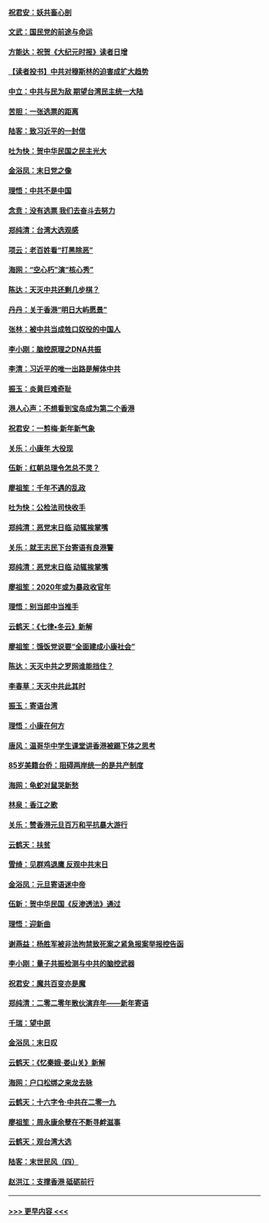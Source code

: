 #### [祝君安：妖共畜心剖](../pages/nsc993/n11794273.md?t=01160611) 
#### [文武：国民党的前途与命运](../pages/nsc993/n11794198.md?t=01160611) 
#### [方能达：祝贺《大纪元时报》读者日增](../pages/nsc993/n11793807.md?t=01160611) 
#### [【读者投书】中共对穆斯林的迫害成扩大趋势](../pages/nsc993/n11791371.md?t=01160611) 
#### [中立：中共与民为敌 期望台湾民主统一大陆](../pages/nsc993/n11790392.md?t=01160611) 
#### [苦胆：一张选票的距离](../pages/nsc993/n11788914.md?t=01160611) 
#### [陆客：致习近平的一封信](../pages/nsc993/n11788867.md?t=01160611) 
#### [吐为快：贺中华民国之民主光大](../pages/nsc993/n11788618.md?t=01160611) 
#### [金浴凤：末日党之像](../pages/nsc993/n11787475.md?t=01160611) 
#### [理悟：中共不是中国](../pages/nsc993/n11787463.md?t=01160611) 
#### [念贲：没有选票  我们去奋斗去努力](../pages/nsc993/n11787398.md?t=01160611) 
#### [郑纯清：台湾大选观感](../pages/nsc993/n11786210.md?t=01160611) 
#### [项云：老百姓看“打黑除恶”](../pages/nsc993/n11785398.md?t=01160611) 
#### [海网：“空心朽”演“核心秀”](../pages/nsc993/n11783874.md?t=01160611) 
#### [陈达：天灭中共还剩几步棋？](../pages/nsc993/n11783719.md?t=01160611) 
#### [丹丹：关于香港“明日大屿愿景”](../pages/nsc993/n11783273.md?t=01160611) 
#### [张林：被中共当成牲口奴役的中国人](../pages/nsc993/n11782397.md?t=01160611) 
#### [李小刚：脑控原理之DNA共振](../pages/nsc993/n11780962.md?t=01160611) 
#### [李清：习近平的唯一出路是解体中共](../pages/nsc993/n11780866.md?t=01160611) 
#### [振玉：炎黄巨难奇耻](../pages/nsc993/n11779632.md?t=01160611) 
#### [港人心声：不想看到宝岛成为第二个香港](../pages/nsc993/n11778817.md?t=01160611) 
#### [祝君安：一剪梅‧新年新气象](../pages/nsc993/n11776340.md?t=01160611) 
#### [关乐：小康年 大役现](../pages/nsc993/n11774213.md?t=01160611) 
#### [伍新：红朝总理令怎总不灵？](../pages/nsc993/n11770813.md?t=01160611) 
#### [廖祖笙：千年不遇的乱政](../pages/nsc993/n11770373.md?t=01160611) 
#### [吐为快：公检法司快收手](../pages/nsc993/n11770359.md?t=01160611) 
#### [郑纯清：恶党末日临 动辄挨掌嘴](../pages/nsc993/n11769912.md?t=01160611) 
#### [关乐：就王志民下台寄语有良港警](../pages/nsc993/n11769903.md?t=01160611) 
#### [郑纯清：恶党末日临 动辄挨掌嘴](../pages/nsc993/n11769356.md?t=01160611) 
#### [廖祖笙：2020年或为暴政收官年](../pages/nsc993/n11768216.md?t=01160611) 
#### [理悟：别当郎中当推手](../pages/nsc993/n11768243.md?t=01160611) 
#### [云鹤天：《七律▪冬云》新解](../pages/nsc993/n11768204.md?t=01160611) 
#### [廖祖笙：饿饭党说要“全面建成小康社会”](../pages/nsc993/n11767482.md?t=01160611) 
#### [陈达：天灭中共之罗网谁能挡住？](../pages/nsc993/n11767465.md?t=01160611) 
#### [李春草：天灭中共此其时](../pages/nsc993/n11767452.md?t=01160611) 
#### [振玉：寄语台湾](../pages/nsc993/n11767432.md?t=01160611) 
#### [理悟：小康在何方](../pages/nsc993/n11767394.md?t=01160611) 
#### [唐风：温哥华中学生课堂讲香港被踢下体之思考](../pages/nsc993/n11766848.md?t=01160611) 
#### [85岁美籍台侨：阻碍两岸统一的是共产制度](../pages/nsc993/n11765043.md?t=01160611) 
#### [海网：龟蛇对鼠哭新愁](../pages/nsc993/n11764895.md?t=01160611) 
#### [林泉：香江之歌](../pages/nsc993/n11764415.md?t=01160611) 
#### [关乐：赞香港元旦百万和平抗暴大游行](../pages/nsc993/n11764382.md?t=01160611) 
#### [云鹤天：扶贫](../pages/nsc993/n11764245.md?t=01160611) 
#### [雪绮：见群鸡退鹰  反观中共末日](../pages/nsc993/n11762112.md?t=01160611) 
#### [金浴凤：元旦寄语迷中帝](../pages/nsc993/n11761788.md?t=01160611) 
#### [伍新：贺中华民国《反渗透法》通过](../pages/nsc993/n11761994.md?t=01160611) 
#### [理悟：迎新曲](../pages/nsc993/n11761152.md?t=01160611) 
#### [谢燕益：杨胜军被非法拘禁致死案之紧急报案举报控告函](../pages/nsc993/n11756134.md?t=01160611) 
#### [李小刚：量子共振检测与中共的脑控武器](../pages/nsc993/n11754518.md?t=01160611) 
#### [祝君安：魔共百变亦是魔](../pages/nsc993/n11754469.md?t=01160611) 
#### [郑纯清：二零二零年散伙演弃年——新年寄语](../pages/nsc993/n11754195.md?t=01160611) 
#### [千瑞：望中原](../pages/nsc993/n11754159.md?t=01160611) 
#### [金浴凤：末日叹](../pages/nsc993/n11752359.md?t=01160611) 
#### [云鹤天：《忆秦娥‧娄山关》新解](../pages/nsc993/n11752348.md?t=01160611) 
#### [海网：户口松绑之来龙去脉](../pages/nsc993/n11752328.md?t=01160611) 
#### [云鹤天：十六字令‧中共在二零一九](../pages/nsc993/n11752305.md?t=01160611) 
#### [廖祖笙：周永康余孽在不断寻衅滋事](../pages/nsc993/n11751013.md?t=01160611) 
#### [云鹤天：观台湾大选](../pages/nsc993/n11751007.md?t=01160611) 
#### [陆客：末世民风（四）](../pages/nsc993/n11749203.md?t=01160611) 
#### [赵洪江：支撑香港 砥砺前行](../pages/nsc993/n11748482.md?t=01160611) 

----
#### [ >>> 更早内容 <<< ](../indexes/nsc993-earlier.md)
